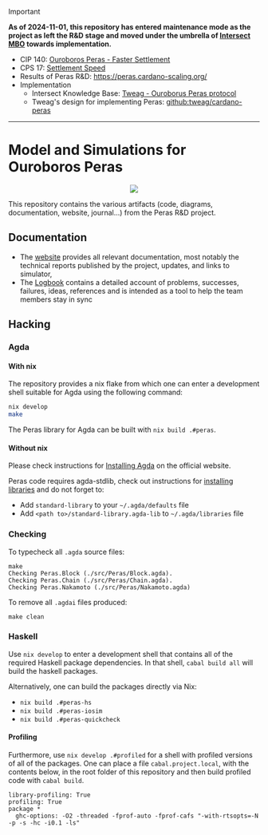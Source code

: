 > [!IMPORTANT]
>
> **As of 2024-11-01, this repository has entered maintenance mode as the project as left the R&D stage and moved under the umbrella of [Intersect MBO](https://www.intersectmbo.org/) towards implementation.**
> - CIP 140: [Ouroboros Peras - Faster Settlement](https://cips.cardano.org/cip/CIP-0140)
> - CPS 17: [Settlement Speed](https://cips.cardano.org/cps/CPS-0017)
> - Results of Peras R&D: https://peras.cardano-scaling.org/
> - Implementation
>     - Intersect Knowledge Base: [Tweag - Ouroborus Peras protocol](https://docs.intersectmbo.org/intersect-operational-services/2025-delivery-assurance-contract-updates/technical-steering-committee-contracts/tweag-ouroborus-peras-protocol)
>     - Tweag's design for implementing Peras: [github:tweag/cardano-peras](https://github.com/tweag/cardano-peras)

---

# Model and Simulations for Ouroboros Peras

<div align="center">
  <a href="https://github.com/input-output-hk/peras-design/actions/workflows/ci.yaml"><img src="https://github.com/input-output-hk/peras-design/actions/workflows/ci.yaml/badge.svg" /></a>
</div>

This repository contains the various artifacts (code, diagrams, documentation, website, journal...) from the Peras R&D project.

## Documentation

* The [website](https://peras.cardano-scaling.org) provides all relevant documentation, most notably the technical reports published by the project, updates, and links to simulator,
* The [Logbook](Logbook.md) contains a detailed account of problems,
  successes, failures, ideas, references and is intended as a tool to
  help the team members stay in sync

## Hacking

### Agda

#### With nix

The repository provides a nix flake from which one can enter a development shell suitable for Agda using the following command:

```bash
nix develop
make
```

The Peras library for Agda can be built with `nix build .#peras`.

#### Without nix

Please check instructions for [Installing Agda](https://agda.readthedocs.io/en/latest/getting-started/installation.html) on the official website.

Peras code requires agda-stdlib, check out instructions for [installing libraries](https://agda.readthedocs.io/en/latest/tools/package-system.html) and do not forget to:

* Add `standard-library` to your `~/.agda/defaults` file
* Add `<path to>/standard-library.agda-lib` to `~/.agda/libraries` file

### Checking

To typecheck all `.agda` source files:

```
make
Checking Peras.Block (./src/Peras/Block.agda).
Checking Peras.Chain (./src/Peras/Chain.agda).
Checking Peras.Nakamoto (./src/Peras/Nakamoto.agda)
```

To remove all `.agdai` files produced:

```
make clean
```

### Haskell

Use `nix develop` to enter a development shell that contains all of the required Haskell package dependencies. In that shell, `cabal build all` will build the haskell packages.

Alternatively, one can build the packages directly via Nix:
- `nix build .#peras-hs`
- `nix build .#peras-iosim`
- `nix build .#peras-quickcheck`

#### Profiling

Furthermore, use `nix develop .#profiled` for a shell with profiled versions of all of the packages. One can place a file `cabal.project.local`, with the contents below, in the root folder of this repository and then build profiled code with `cabal build`.

```cabal
library-profiling: True
profiling: True
package *
  ghc-options: -O2 -threaded -fprof-auto -fprof-cafs "-with-rtsopts=-N -p -s -hc -i0.1 -ls"
```
